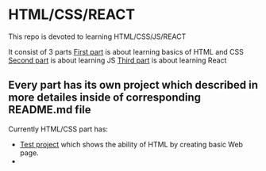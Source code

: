 # HTML/CSS/REACT
This repo is devoted to learning HTML/CSS/JS/REACT

It consist of 3 parts
[First part](https://www.udemy.com/course/design-and-develop-a-killer-website-with-html5-and-css3/) is about learning basics of HTML and CSS
[Second part](https://www.udemy.com/course/the-complete-javascript-course/) is about learning JS
[Third part](https://www.udemy.com/course/react-the-complete-guide-incl-redux/) is about learning React

## Every part has its own project which described in more detailes inside of corresponding README.md file
Currently HTML/CSS part has:
- [Test project](https://github.com/korniykom/Jonas-Schmedtmann-Courses/tree/main/HTML-and-CSS/01-Test) which shows the ability of HTML by creating basic Web page.
- 

